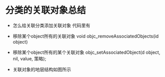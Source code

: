 #  分类的关联对象总结

- 怎么给关联分类添加关联对象 代码里有
- 移除某个object所有的关联对象  void objc_removeAssociatedObjects(id object)
- 移除某个object所有的某个关联对象      objc_setAssociatedObject(d object, nil, value, 策略);

- 关联对象的地层结构如图所示

